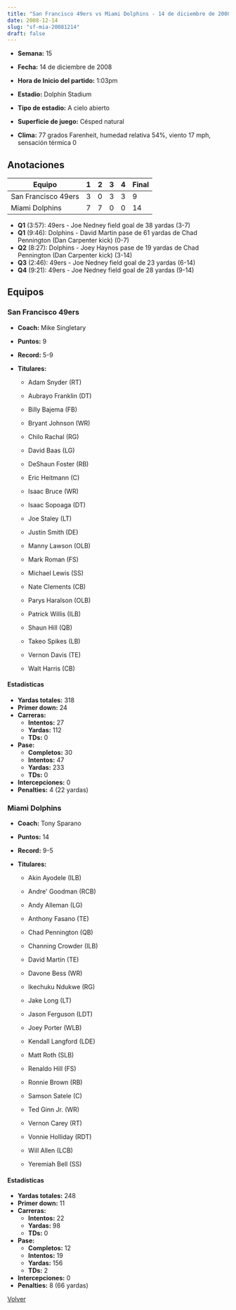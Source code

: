 ```yaml
---
title: "San Francisco 49ers vs Miami Dolphins - 14 de diciembre de 2008"
date: 2008-12-14
slug: "sf-mia-20081214"
draft: false
---
```


* **Semana:** 15
* **Fecha:** 14 de diciembre de 2008

* **Hora de Inicio del partido:** 1:03pm
* **Estadio:** Dolphin Stadium
* **Tipo de estadio:** A cielo abierto
* **Superficie de juego:** Césped natural
* **Clima:** 77 grados Farenheit, humedad relativa 54%, viento 17 mph, sensación térmica 0





## Anotaciones
| Equipo | 1 | 2 | 3 | 4 | Final |
|--------|---|---|---|---|-------|
| San Francisco 49ers  | 3 | 0 | 3 | 3  | 9 |
| Miami Dolphins  | 7 | 7 | 0 | 0  | 14 |
* **Q1** (3:57): 49ers - Joe Nedney field goal de 38 yardas (3-7)
* **Q1** (9:46): Dolphins - David Martin pase de 61 yardas de Chad Pennington (Dan Carpenter kick) (0-7)
* **Q2** (8:27): Dolphins - Joey Haynos pase de 19 yardas de Chad Pennington (Dan Carpenter kick) (3-14)
* **Q3** (2:46): 49ers - Joe Nedney field goal de 23 yardas (6-14)
* **Q4** (9:21): 49ers - Joe Nedney field goal de 28 yardas (9-14)


## Equipos


### San Francisco 49ers
* **Coach:** Mike Singletary
* **Puntos:** 9
* **Record:** 5-9
* **Titulares:** 

  * Adam Snyder (RT) 

  * Aubrayo Franklin (DT) 

  * Billy Bajema (FB) 

  * Bryant Johnson (WR) 

  * Chilo Rachal (RG) 

  * David Baas (LG) 

  * DeShaun Foster (RB) 

  * Eric Heitmann (C) 

  * Isaac Bruce (WR) 

  * Isaac Sopoaga (DT) 

  * Joe Staley (LT) 

  * Justin Smith (DE) 

  * Manny Lawson (OLB) 

  * Mark Roman (FS) 

  * Michael Lewis (SS) 

  * Nate Clements (CB) 

  * Parys Haralson (OLB) 

  * Patrick Willis (ILB) 

  * Shaun Hill (QB) 

  * Takeo Spikes (LB) 

  * Vernon Davis (TE) 

  * Walt Harris (CB) 

#### Estadísticas
* **Yardas totales:** 318
* **Primer down:** 24
* **Carreras:**
  * **Intentos:** 27
  * **Yardas:** 112
  * **TDs:** 0
* **Pase:**
  * **Completos:** 30
  * **Intentos:** 47
  * **Yardas:** 233
  * **TDs:** 0
* **Intercepciones:** 0
* **Penalties:** 4 (22 yardas)

### Miami Dolphins
* **Coach:** Tony Sparano
* **Puntos:** 14
* **Record:** 9-5
* **Titulares:** 

  * Akin Ayodele (ILB) 

  * Andre' Goodman (RCB) 

  * Andy Alleman (LG) 

  * Anthony Fasano (TE) 

  * Chad Pennington (QB) 

  * Channing Crowder (ILB) 

  * David Martin (TE) 

  * Davone Bess (WR) 

  * Ikechuku Ndukwe (RG) 

  * Jake Long (LT) 

  * Jason Ferguson (LDT) 

  * Joey Porter (WLB) 

  * Kendall Langford (LDE) 

  * Matt Roth (SLB) 

  * Renaldo Hill (FS) 

  * Ronnie Brown (RB) 

  * Samson Satele (C) 

  * Ted Ginn Jr. (WR) 

  * Vernon Carey (RT) 

  * Vonnie Holliday (RDT) 

  * Will Allen (LCB) 

  * Yeremiah Bell (SS) 

#### Estadísticas
* **Yardas totales:** 248
* **Primer down:** 11
* **Carreras:**
  * **Intentos:** 22
  * **Yardas:** 98
  * **TDs:** 0
* **Pase:**
  * **Completos:** 12
  * **Intentos:** 19
  * **Yardas:** 156
  * **TDs:** 2
* **Intercepciones:** 0
* **Penalties:** 8 (66 yardas)


[Volver](/historia/2008)
